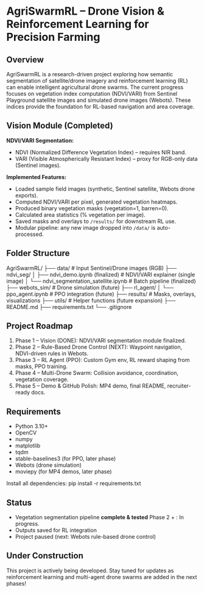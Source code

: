 # AgriSwarmRL – Drone Vision & Reinforcement Learning for Precision Farming

## Overview
AgriSwarmRL is a research-driven project exploring how semantic segmentation of satellite/drone imagery and reinforcement learning (RL) can enable intelligent agricultural drone swarms. The current progress focuses on vegetation index computation (NDVI/VARI) from Sentinel Playground satellite images and simulated drone images (Webots). These indices provide the foundation for RL-based navigation and area coverage.

## Vision Module (Completed)
**NDVI/VARI Segmentation:**
- NDVI (Normalized Difference Vegetation Index) – requires NIR band.
- VARI (Visible Atmospherically Resistant Index) – proxy for RGB-only data (Sentinel images).

**Implemented Features:**
- Loaded sample field images (synthetic, Sentinel satellite, Webots drone exports).
- Computed NDVI/VARI per pixel, generated vegetation heatmaps.
- Produced binary vegetation masks (vegetation=1, barren=0).
- Calculated area statistics (% vegetation per image).
- Saved masks and overlays to `/results/` for downstream RL use.
- Modular pipeline: any new image dropped into `/data/` is auto-processed.

## Folder Structure
AgriSwarmRL/
├── data/                                                                # Input Sentinel/Drone images (RGB)
├── ndvi_seg/
│   ├── ndvi_demo.ipynb (finalized)                                      # NDVI/VARI explainer (single image)
│   └── ndvi_segmentation_satellite.ipynb # Batch pipeline (finalized)
├── webots_sim/                                                          # Drone simulation (future)
├── rl_agent/
│   └── ppo_agent.ipynb                                                  # PPO integration (future)
├── results/                                                             # Masks, overlays, visualizations
├── utils/                                                               # Helper functions (future expansion)
├── README.md
├── requirements.txt
└── .gitignore

## Project Roadmap
1. Phase 1 – Vision (DONE): NDVI/VARI segmentation module finalized.
2. Phase 2 – Rule-Based Drone Control (NEXT): Waypoint navigation, NDVI-driven rules in Webots.
3. Phase 3 – RL Agent (PPO): Custom Gym env, RL reward shaping from masks, PPO training.
4. Phase 4 – Multi-Drone Swarm: Collision avoidance, coordination, vegetation coverage.
5. Phase 5 – Demo & GitHub Polish: MP4 demo, final README, recruiter-ready docs.

##  Requirements
- Python 3.10+
- OpenCV
- numpy
- matplotlib
- tqdm
- stable-baselines3 (for PPO, later phase)
- Webots (drone simulation)
- moviepy (for MP4 demos, later phase)

Install all dependencies:
pip install -r requirements.txt

## Status
- Vegetation segmentation pipeline **complete & tested**
Phase 2 + : In progress.
- Outputs saved for RL integration
- Project paused (next: Webots rule-based drone control)

## Under Construction
This project is actively being developed.
Stay tuned for updates as reinforcement learning and multi-agent drone swarms are added in the next phases!
